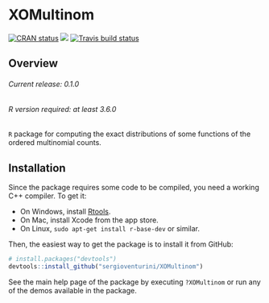 # XOMultinom

<!-- badges: start -->

[![CRAN
status](https://www.r-pkg.org/badges/version/XOMultinom)](https://cran.r-project.org/package=XOMultinom)
[![](http://cranlogs.r-pkg.org/badges/grand-total/XOMultinom?color=blue)](https://cran.r-project.org/package=XOMultinom)
[![Travis build status](https://travis-ci.org/sergioventurini/XOMultinom.svg?branch=master)](https://travis-ci.org/sergioventurini/XOMultinom)

<!-- badges: end -->

## Overview

###### Current release: 0.1.0
###### R version required: at least 3.6.0
`R` package for computing the exact distributions of some functions of the
ordered multinomial counts.

## Installation

Since the package requires some code to be compiled, you need a working C++
compiler. To get it:

- On Windows, install [Rtools](https://cran.r-project.org/bin/windows/Rtools/).
- On Mac, install Xcode from the app store.
- On Linux, `sudo apt-get install r-base-dev` or similar.

Then, the easiest way to get the package is to install it from GitHub:

``` r
# install.packages("devtools")
devtools::install_github("sergioventurini/XOMultinom")
```

See the main help page of the package by executing `?XOMultinom` or run any of
the demos available in the package.
